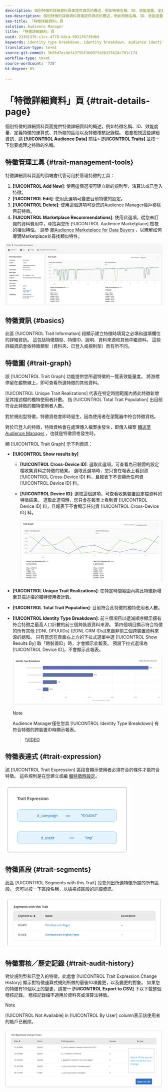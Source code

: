 ```yaml
---
description: 個別特徵的詳細資料頁面提供資訊的概述，例如特徵名稱、ID、效能度量、定義特徵的運算式、其所屬的區段以及特徵稽核記錄。 若要檢視這些詳細資訊，請前往「對象資料>特徵」，然後按一下您要使用之特徵的名稱。
seo-description: 個別特徵的詳細資料頁面提供資訊的概述，例如特徵名稱、ID、效能度量、定義特徵的運算式、其所屬的區段以及特徵稽核記錄。 若要檢視這些詳細資訊，請前往「對象資料>特徵」，然後按一下您要使用之特徵的名稱。
seo-title: 「特徵詳細資料」頁
solution: Audience Manager
title: 「特徵詳細資料」頁
uuid: 23301376-c1cc-4778-b8c4-9831f6739db9
keywords: identity type breakdown, identity breakdown, audience identity reporting, cross-device, cross-device ID, device ID
translation-type: tm+mt
source-git-commit: 3b56d7ecdef4375bf3b007fa9b325618c701c174
workflow-type: tm+mt
source-wordcount: '728'
ht-degree: 0%

---
```



# 「特徵詳細資料」頁 {#trait-details-page}

個別特徵的詳細資料頁面提供特徵詳細資料的概述，例如特徵名稱、ID、效能度量、定義特徵的運算式、其所屬的區段以及特徵稽核記錄檔。 若要檢視這些詳細資訊，請 **[!UICONTROL Audience Data]** 前往> **[!UICONTROL Traits]** 並按一下您要處理之特徵的名稱。

## 特徵管理工具 {#trait-management-tools}

特徵詳細資料頁面的頂端會代管可用於管理特徵的工具：

1. **[!UICONTROL Add New]**: 使用這個選項可建立新的規則型、演算法或已登入特徵。
2. **[!UICONTROL Edit]**: 使用此選項可變更目前特徵的設定。
3. **[!UICONTROL Delete]**: 使用這個選項可從您的Audience Manager帳戶移除目前特徵。
4. **[!UICONTROL Marketplace Recommendations]**: 使用此選項，從您未訂閱的資料費用中，尋找與您所 [!UICONTROL Audience Marketplace] 檢視的相似特性。 請參 [閱Audience Marketplace for Data Buyers](../audience-marketplace/marketplace-data-buyers/marketplace-data-buyers.md) ，以瞭解如何導覽Marketplace並尋找類似特性。

![基本特徵資訊](assets/basic-trait-information.png)

## 特徵資訊 {#basics}

此區 [!UICONTROL Trait Information] 段顯示建立特徵時填寫之必填和選填欄位的詳細資訊。 這包括特徵類型、特徵ID、說明、資料來源和其他中繼資料。 這些詳細資訊會依特徵類型（資料夾、已登入或規則型）而有所不同。

## 特徵圖 {#trait-graph}

該 [!UICONTROL Trait Graph] 功能提供您所選特徵的一覽表效能量度。 將游標停留在趨勢線上，即可查看所選特徵的其他資料。

[!UICONTROL Unique Trait Realizations] 代表在特定時間範圍內將此特徵新增至其描述檔的獨特使用者計數。 指 [!UICONTROL Total Trait Population] 出目前符合此特徵的獨特使用者人數。

對於規則型特徵，特徵資格會即時發生，因為使用者在瀏覽器中符合特徵資格。

對於已登入的特徵，特徵資格會在處理傳入檔案後發生，即傳入檔案 [饋送至Audience Manager](../../faq/faq-inbound-data-ingestion.md) ，也就是特徵資格發生時。

顯 [!UICONTROL Trait Graph] 示下列資訊：

* **[!UICONTROL Show results by]**
   * **[!UICONTROL Cross-Device ID]**: 選取此選項，可查看為已驗證的設定檔收集資料之特徵的結果。 選取此選項時，您只會在報表上看到資 [!UICONTROL Cross-Device ID] 料，且報表下不會顯示任何資 [!UICONTROL Device ID] 料。
   * **[!UICONTROL Device ID]**: 選取這個選項，可查看收集裝置設定檔資料的特徵結果。 選取此選項時，您只會在報表上看到資 [!UICONTROL Device ID] 料，且報表下不會顯示任何資 [!UICONTROL Cross-Device ID] 料。

      ![特徵圖](assets/trait-summary.png)

* **[!UICONTROL Unique Trait Realizations]**: 在特定時間範圍內將此特徵新增至其描述檔的獨特使用者計數。
* **[!UICONTROL Total Trait Population]**: 目前符合此特徵的獨特使用者人數。

* **[!UICONTROL Identity Type Breakdown]**: 前三個項目以遞減順序顯示擁有符合特徵之最高人口計數的前三個跨裝置資料來源。 第四個項目顯示符合特徵的所有其他 [!DNL DPUUIDs] ([!DNL CRM IDs])來自非前三個跨裝置資料來源的總和。 只有當您在頁面右上方的下拉式選單中選 [!UICONTROL Show Results By] 取「跨裝置ID」時，才會顯示此報表。 預設下拉式選項為 [!UICONTROL Device ID]，不會顯示此報表。

   ![特徵圖](assets/trait-identity.png)

   >[!NOTE]
   >
   >Audience Manager僅在您具 [!UICONTROL Identity Type Breakdown] 有符合特徵的跨裝置ID時顯示報表。

   >[!VIDEO](https://video.tv.adobe.com/v/27977/)

## 特徵表達式 {#trait-expression}

該 [!UICONTROL Trait Expression] 區段會顯示使用者必須符合的條件才能符合特徵。 這些規則是在您建立或編 [輯特徵時設定](../../features/traits/about-trait-builder.md)。

![](assets/traitExpression.png)

## 特徵區段 {#trait-segments}

此區 [!UICONTROL Segments with this Trait] 段會列出所選特徵所屬的所有區段。 您可以按一下區段名稱，以檢視該區段的詳細資訊。

![](assets/traitSegments.png)

## 特徵審核／歷史記錄 {#trait-audit-history}

對於規則型和已登入的特徵，此處會 [!UICONTROL Trait Expression Change History] 顯示對特徵運算式規則所做的最後10項變更，以及變更的對象。 如果您的特徵有10個以上的變更，請按一 **[!UICONTROL Export to CSV]** 下以下載整個稽核記錄。 稽核記錄檔不適用於資料夾或演算法特徵。

>[!NOTE]
>
>[!UICONTROL Not Available] in [!UICONTROL By User] column表示該使用者的帳戶已刪除。

![](assets/traitHistory.png)